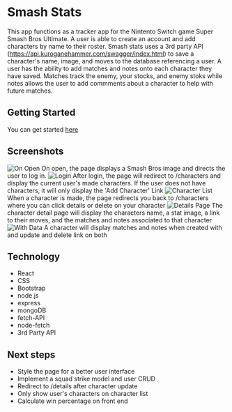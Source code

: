 # Smash Stats
This app functions as a tracker app for the Nintento Switch game Super Smash Bros Ultimate. A user is able to create an account and add characters by name to their roster. Smash stats uses a 3rd party API (https://api.kuroganehammer.com/swagger/index.html) to save a character's name, image, and moves to the database referencing a user. A user has the ability to add matches and notes onto each character they have saved. Matches track the enemy, your stocks, and enemy stoks while notes allows the user to add commments about a character to help with future matches.
## Getting Started
You can get started [here](https://sei-smash-stats.herokuapp.com/)
## Screenshots
![On Open](https://i.imgur.com/1ut03KK.png)
On open, the page displays a Smash Bros image and directs the user to log in.
![Login](https://i.imgur.com/6Y3alf0.png)
After login, the page will redirect to /characters and display the current user's made characters. If the user does not have characters, it will only display the 'Add Character'
Link
![Character List](https://i.imgur.com/Qoro8IL.png)
When a character is made, the page redirects you back to /characters where you can click details or delete on your character
![Details Page](https://i.imgur.com/U1YxiFw.png)
The character detail page will display the characters name, a stat image, a link to their moves, and the matches and notes associated to that character
![With Data](https://i.imgur.com/xgHPGFx.png)
A character will display matches and notes when created with and update and delete link on both
## Technology
- React
- CSS
- Bootstrap
- node.js
- express
- mongoDB
- fetch-API
- node-fetch
- 3rd Party API
## Next steps
- Style the page for a better user interface
- Implement a squad strike model and user CRUD
- Redirect to /details after character update
- Only show user's characters on character list
- Calculate win percentage on front end